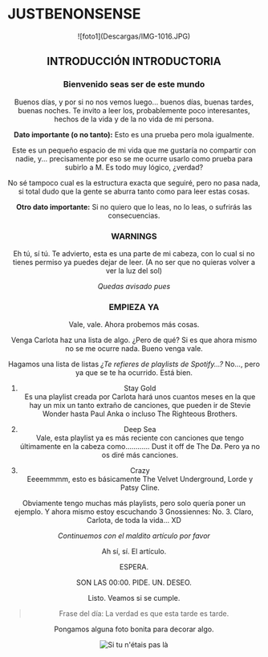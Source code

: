 # JUSTBENONSENSE

<center>![foto1](Descargas/IMG-1016.JPG)

## INTRODUCCIÓN INTRODUCTORIA

### Bienvenido seas ser de este mundo

Buenos días, y por si no nos vemos luego... buenos días, buenas tardes, buenas noches. Te invito a leer los, probablemente poco
interesantes, hechos de la vida y de la no vida de mi persona.

**Dato importante (o no tanto):**
Esto es una prueba pero mola igualmente.

Este es un pequeño espacio de mi vida que me gustaría no compartir con nadie,
y... precisamente por eso se me ocurre usarlo como prueba para subirlo a M.
Es todo muy lógico, ¿verdad?

No sé tampoco cual es la estructura exacta que seguiré, pero no pasa nada,
si total dudo que la gente se aburra tanto como para leer estas cosas.

**Otro dato importante:**
Si no quiero que lo leas, no lo leas, o sufrirás las consecuencias.

### WARNINGS

Eh tú, sí tú. Te advierto, esta es una parte de mi cabeza, con lo cual si no
tienes permiso ya puedes dejar de leer. (A no ser que no quieras volver a
ver la luz del sol)

_Quedas avisado pues_

### EMPIEZA YA

Vale, vale. Ahora probemos más cosas.

Venga Carlota haz una lista de algo. ¿Pero de qué? Si es que ahora mismo no se
me ocurre nada. Bueno venga vale.

Hagamos una lista de listas
*¿Te refieres de playlists de Spotify...?*
No..., pero ya que se te ha ocurrido. Está bien.

1. Stay Gold  
Es una playlist creada por Carlota hará unos cuantos meses en la que hay un mix
un tanto extraño de canciones, que pueden ir de Stevie Wonder hasta Paul Anka
o incluso The Righteous Brothers.

2. Deep Sea  
Vale, esta playlist ya es más reciente con canciones que tengo últimamente en
la cabeza como............ Dust it off de The Dø. Pero ya no os diré más
canciones.

3. Crazy  
Eeeemmmm, esto es básicamente The Velvet Underground, Lorde y Patsy Cline.

Obviamente tengo muchas más playlists, pero solo quería poner un ejemplo.
Y ahora mismo estoy escuchando 3 Gnossiennes: No. 3. Claro, Carlota, de toda
la vida... XD

_Continuemos con el maldito artículo por favor_

Ah sí, sí. El artículo.

ESPERA.

SON LAS 00:00. PIDE. UN. DESEO.

Listo. Veamos si se cumple.

>Frase del día: La verdad es que esta tarde es tarde.

Pongamos alguna foto bonita para decorar algo.

![Si tu n'étais pas là](Descargas/IMG-1015.JPG)
